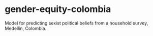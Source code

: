 # gender-equity-colombia
Model for predicting sexist political beliefs from a household survey, Medellin, Colombia.
